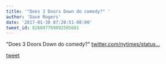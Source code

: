 ```yaml
---
title: '"Does 3 Doors Down do comedy?" '
author: 'Dave Rogers'
date: '2017-01-30 07:20:51-08:00'
tweet_id: 826087789892505601
---
```

"Does 3 Doors Down do comedy?" [twitter.com/nytimes/status…](https://twitter.com/nytimes/status/826077546554998784)

[tweet](https://twitter.com/yukondude/status/826087789892505601)